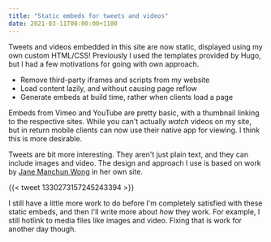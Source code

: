 ```yaml
---
title: "Static embeds for tweets and videos"
date: 2021-03-11T00:00:00+1100
---
```


Tweets and videos embedded in this site are now static, displayed using my own custom HTML/CSS! Previously I used the templates provided by Hugo, but I had a few motivations for going with own approach.

-   Remove third-party iframes and scripts from my website
-   Load content lazily, and without causing page reflow
-   Generate embeds at build time, rather when clients load a page

Embeds from Vimeo and YouTube are pretty basic, with a thumbnail linking to the respective sites. While you can't actually _watch_ videos on my site, but in return mobile clients can now use their native app for viewing. I think this is more desirable.

Tweets are bit more interesting. They aren't just plain text, and they can include images and video. The design and approach I use is based on work by [Jane Manchun Wong](https://wongmjane.com/) in her own site.

{{< tweet 1330273157245243394 >}}

I still have a little more work to do before I'm completely satisfied with these static embeds, and then I'll write more about _how_ they work. For example, I still hotlink to media files like images and video. Fixing that is work for another day though.
